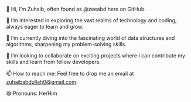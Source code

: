 👋 Hi, I’m Zuhaib, often found as @zeeabd here on GitHub.

👀 I’m interested in exploring the vast realms of technology and coding, always eager to learn and grow.

🌱 I’m currently diving into the fascinating world of data structures and algorithms, sharpening my problem-solving skills.

💞️ I’m looking to collaborate on exciting projects where I can contribute my skills and learn from fellow developers.

📫 How to reach me: Feel free to drop me an email at zuhaibabdullah0@gmail.com.

😄 Pronouns: He/Him
